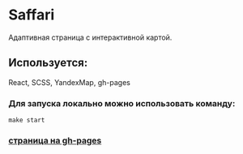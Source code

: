 # Saffari 

Адаптивная страница с интерактивной картой. 


## Используется:

React, SCSS, YandexMap, gh-pages


### Для запуска локально можно использовать команду: 
```
make start
```

### [страница на gh-pages](https://annadan1.github.io/saffari/)
